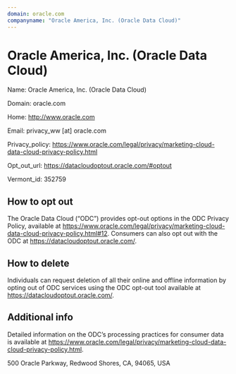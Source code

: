 ```yaml
---
domain: oracle.com
companyname: "Oracle America, Inc. (Oracle Data Cloud)"
---
```


# Oracle America, Inc. (Oracle Data Cloud)

Name: Oracle America, Inc. (Oracle Data Cloud)

Domain: oracle.com

Home: http://www.oracle.com

Email: privacy_ww [at] oracle.com

Privacy_policy: https://www.oracle.com/legal/privacy/marketing-cloud-data-cloud-privacy-policy.html

Opt_out_url: https://datacloudoptout.oracle.com/#optout

Vermont_id: 352759



## How to opt out

The Oracle Data Cloud (“ODC”) provides opt-out options in the ODC Privacy Policy, available at https://www.oracle.com/legal/privacy/marketing-cloud-data-cloud-privacy-policy.html#12. Consumers can also opt out with the ODC at https://datacloudoptout.oracle.com/.

## How to delete

Individuals can request deletion of all their online and offline information by opting out of ODC services using the ODC opt-out tool available at https://datacloudoptout.oracle.com/.

## Additional info

Detailed information on the ODC’s processing practices for consumer data is available at https://www.oracle.com/legal/privacy/marketing-cloud-data-cloud-privacy-policy.html.

500 Oracle Parkway, Redwood Shores, CA, 94065, USA

